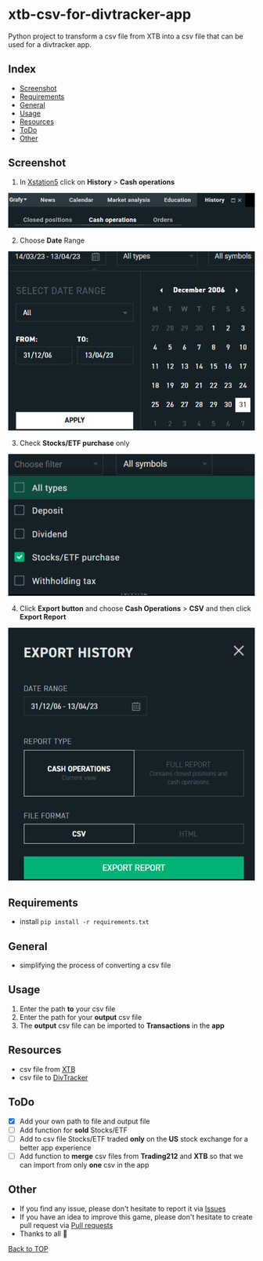 # xtb-csv-for-divtracker-app

Python project to transform a csv file from XTB into a csv file that can be used for a divtracker app.

## Index

- [Screenshot](#screenshot)
- [Requirements](#requirements)
- [General](#general)
- [Usage](#usage)
- [Resources](#resources)
- [ToDo](#todo)
- [Other](#other)

## Screenshot

1. In [Xstation5](https://xstation5.xtb.com/) click on **History** > **Cash operations**

![screenshot](image/screenshot.png)

2. Choose **Date** Range

![screenshot](image/screenshot2.png)

3. Check **Stocks/ETF purchase** only

![screenshot](image/screenshot3.png)

4. Click **Export button** and choose **Cash Operations** > **CSV** and then click **Export Report**

![screenshot](image/screenshot4.png)

## Requirements

- install
  ``
  pip install -r requirements.txt
  ``

## General

- simplifying the process of converting a csv file

## Usage

1. Enter the path **to** your csv file
2. Enter the path for your **output** csv file
3. The **output** csv file can be imported to **Transactions** in the **app**

## Resources

- csv file from [XTB](https://www.xtb.com/)
- csv file to [DivTracker](https://play.google.com/store/apps/details?id=com.divtracker.stockapp)

## ToDo

- [x] Add your own path to file and output file
- [ ] Add function for **sold** Stocks/ETF
- [ ] Add to csv file Stocks/ETF traded **only** on the **US** stock exchange for a better app experience
- [ ] Add function to **merge** csv files from **Trading212** and **XTB** so that we can import from only **one** csv in
  the app

## Other

- If you find any issue, please don't hesitate to report it
  via [Issues](https://github.com/Fearplay/xtb-csv-for-divtracker-app/issues)
- If you have an idea to improve this game, please don't hesitate to create pull request
  via [Pull requests](https://github.com/Fearplay/xtb-csv-for-divtracker-app/pulls)
- Thanks to all :green_heart:

[Back to TOP](#xtb-csv-for-divtracker-app)